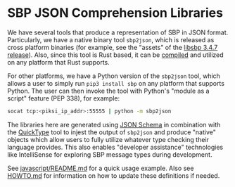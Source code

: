 # SBP JSON Comprehension Libraries

We have several tools that produce a representation of SBP in JSON format.
Particularly, we have a native binary tool `sbp2json`, which is released as
cross platform binaries (for example, see the "assets" of the [libsbp 3.4.7
release][1]).  Also, since this tool is Rust based, it can be [compiled][2]
and utilized on any platform that Rust supports.

[1]: https://github.com/swift-nav/libsbp/releases/v3.4.7
[2]: https://github.com/swift-nav/libsbp/tree/master/rust

For other platforms, we have a Python version of the `sbp2json` tool, which
allows a user to simply run `pip3 install sbp` on any platform that supports
Python. The user can then invoke the tool with Python's "module as a script"
feature (PEP 338), for example:

```sh
socat tcp:<piksi_ip_addr>:55555 | python -m sbp2json
```

The libraries here are generated using [JSON Schema][3] in combination with the
[QuickType][4] tool to injest the output of `sbp2json` and produce "native" objects
which allow users to fully utilize whatever type checking their language provides.
This also enables "developer assistance" technologies like IntelliSense for
exploring SBP message types during development.

[3]: https://json-schema.org/
[4]: https://github.com/quicktype/quicktype

See [javascript/README.md](../javascript/README.md) for a quick usage example.
Also see [HOWTO.md](../HOWTO.md) for information on how to update these
definitions if needed.

